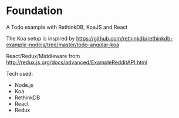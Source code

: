 # Foundation
A Todo example with RethinkDB, KoaJS and React

The Koa setup is inspired by https://github.com/rethinkdb/rethinkdb-example-nodejs/tree/master/todo-angular-koa

React/Redux/Middleware from http://redux.js.org/docs/advanced/ExampleRedditAPI.html

Tech used:
* Node.js
 * Koa
 * RethinkDB
* React
* Redux

